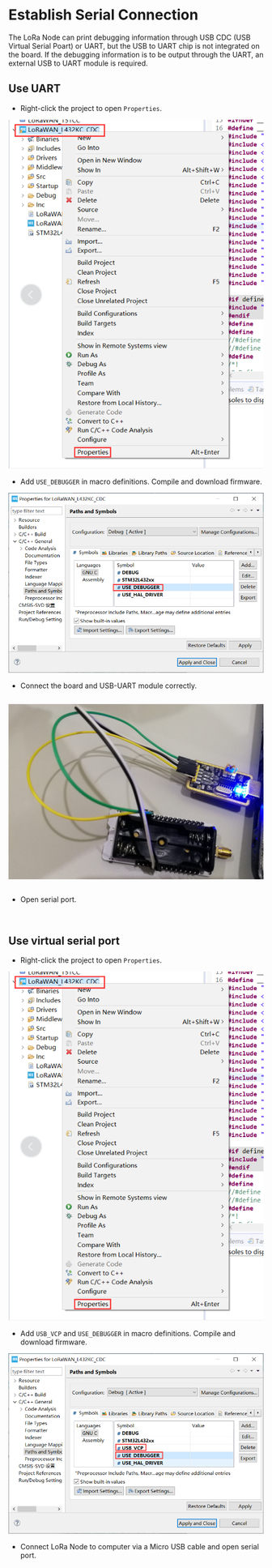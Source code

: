 # Establish Serial Connection

The LoRa Node can print debugging information through USB CDC (USB Virtual Serial Poart) or UART, but the USB to UART chip is not integrated on the board. If the debugging information is to be output through the UART, an external USB to UART module is required.

## Use UART

- Right-click the project to open `Properties`.

![](img/establish_serial_connection/03.png)

- Add `USE_DEBUGGER` in macro definitions. Compile and download firmware.

![](img/establish_serial_connection/04.png)

- Connect the board and USB-UART module correctly.

```Tip:: The LoRa Node and USB-UART module are connect as below (if the LoRa Node is powered via USB or battery, the UART mode&#39;s 3.3 / 5V pin do not need connect, just need TXD, RXD, GND).

```

![](img/establish_serial_connection/02.png)

```Tip:: When using UART, the TX and RX pins used in the program should be corresponding to the TX and RX pins on the board.In the routine we provide,we use TX-PA9,RX-PA10.Therefore, TX of UART module should be connected to TX(PA9） of board,RX of UART module should be connected to RX(PA10） of board.

```

- Open serial port.

&nbsp;

## Use virtual serial port

- Right-click the project to open `Properties`.

![](img/establish_serial_connection/03.png)

- Add `USB_VCP` and `USE_DEBUGGER`  in macro definitions. Compile and download firmware.

![](img/establish_serial_connection/01.png)

- Connect LoRa Node to computer via a Micro USB cable and open serial port.